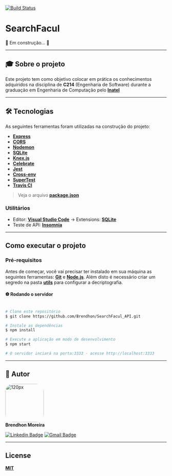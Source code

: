 [![Build Status](https://travis-ci.com/Brendhon/SearchFacul_API.svg?branch=main)](https://travis-ci.com/Brendhon/SearchFacul_API)

# SearchFacul

🚧  Em construção...  🚧

---

## 🎓 Sobre o projeto
Este projeto tem como objetivo colocar em prática os conhecimentos adquiridos na disciplina de **C214** (Engenharia de Software) durante a graduação em Engenharia de Computação pelo **[Inatel](https://inatel.br/home/)**

---

## 🛠 Tecnologias

As seguintes ferramentas foram utilizadas na construção do projeto:

 - **[Express](https://expressjs.com/pt-br/)**
 - **[CORS](https://expressjs.com/en/resources/middleware/cors.html)**
 - **[Nodemon](https://nodemon.io/)**
 - **[SQLite](https://github.com/mapbox/node-sqlite3)**
 - **[Knex.js](http://knexjs.org/)**
 - **[Celebrate](https://github.com/arb/celebrate)**
 - **[Jest](https://jestjs.io/)**
 - **[Cross-env](https://github.com/kentcdodds/cross-env)**
 - **[SuperTest](https://github.com/visionmedia/supertest)**
 - **[Travis CI](https://travis-ci.org/)**
> Veja o arquivo  **[package.json](https://github.com/Brendhon/SearchFacul_API/blob/main/package.json)**

### Utilitários
- Editor:  **[Visual Studio Code](https://code.visualstudio.com/)**  → Extensions:  **[SQLite](https://marketplace.visualstudio.com/items?itemName=alexcvzz.vscode-sqlite)**
- Teste de API:  **[Insomnia](https://insomnia.rest/)**
---
## Como executar o projeto

### Pré-requisitos

Antes de começar, você vai precisar ter instalado em sua máquina as seguintes ferramentas:
**[Git](https://git-scm.com)** e **[Node.js](https://nodejs.org/en/)**. 
Além disto é necessário criar um segredo na pasta **[utils](https://github.com/Brendhon/SearchFacul_API/tree/main/src/utils)** para configurar a decriptografia.

#### ⚽ Rodando o servidor

```bash

# Clone este repositório
$ git clone https://github.com/Brendhon/SearchFacul_API.git

# Instale as dependências
$ npm install

# Execute a aplicação em modo de desenvolvimento
$ npm start

# O servidor inciará na porta:3333 - acesse http://localhost:3333 

```

---

## 👥 Autor
<img style="border-radius: 20%;" src="https://avatars1.githubusercontent.com/u/52840078?s=400&u=67bc81db89b5abf12cf592e0c610426afd3a02f4&v=4" width="120px;" alt="120px"/><br>
**Brendhon Moreira**

[![Linkedin Badge](https://img.shields.io/badge/-Brendhon-blue?style=flat-square&logo=Linkedin&logoColor=white&link=https://www.linkedin.com/in/brendhon-moreira)](https://www.linkedin.com/in/brendhon-moreira)
[![Gmail Badge](https://img.shields.io/badge/-brendhon.e.c.m@gmail.com-c14438?style=flat-square&logo=Gmail&logoColor=white&link=mailto:brendhon.e.c.m@gmail.com)](mailto:brendhon.e.c.m@gmail.com)

---
## License
**[MIT](https://choosealicense.com/licenses/mit/)**